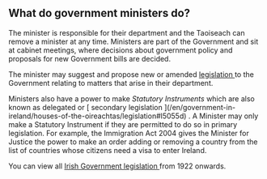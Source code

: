 ##  What do government ministers do?

The minister is responsible for their department and the Taoiseach can remove
a minister at any time. Ministers are part of the Government and sit at
cabinet meetings, where decisions about government policy and proposals for
new Government bills are decided.

The minister may suggest and propose new or amended [ legislation
](/en/government-in-ireland/houses-of-the-oireachtas/legislation/) to the
Government relating to matters that arise in their department.

Ministers also have a power to make _Statutory Instruments_ which are also
known as delegated or [ secondary legislation ](/en/government-in-
ireland/houses-of-the-oireachtas/legislation#l5055d) . A Minister may only
make a Statutory Instrument if they are permitted to do so in primary
legislation. For example, the Immigration Act 2004 gives the Minister for
Justice the power to make an order adding or removing a country from the list
of countries whose citizens need a visa to enter Ireland.

You can view all [ Irish Government legislation
](http://www.irishstatutebook.ie/) from 1922 onwards.
